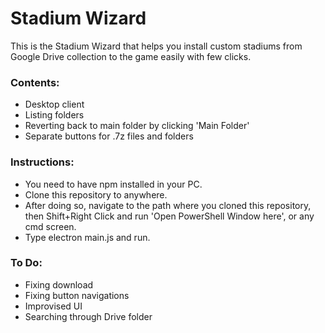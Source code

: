# Stadium Wizard

This is the Stadium Wizard that helps you install custom stadiums from Google Drive collection to the game easily with few clicks.

### Contents:

- Desktop client
- Listing folders
- Reverting back to main folder by clicking 'Main Folder'
- Separate buttons for .7z files and folders

### Instructions:

- You need to have npm installed in your PC.
- Clone this repository to anywhere.
- After doing so, navigate to the path where you cloned this repository, then Shift+Right Click and run 'Open PowerShell Window here', or any cmd screen.
- Type electron main.js and run.

### To Do:

- Fixing download
- Fixing button navigations
- Improvised UI
- Searching through Drive folder
